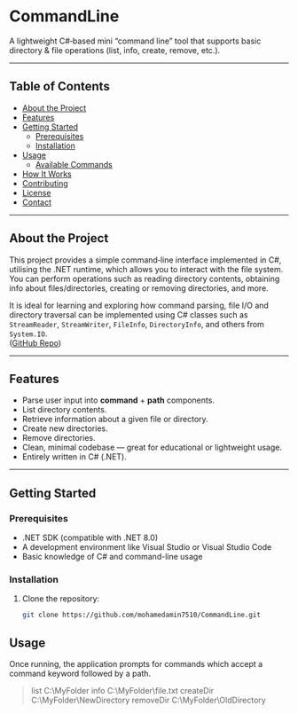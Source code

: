 # CommandLine

A lightweight C#‑based mini “command line” tool that supports basic directory & file operations (list, info, create, remove, etc.).

---

## Table of Contents

- [About the Project](#about-the-project)  
- [Features](#features)  
- [Getting Started](#getting-started)  
  - [Prerequisites](#prerequisites)  
  - [Installation](#installation)  
- [Usage](#usage)  
  - [Available Commands](#available-commands)  
- [How It Works](#how-it-works)  
- [Contributing](#contributing)  
- [License](#license)  
- [Contact](#contact)  

---

## About the Project

This project provides a simple command‑line interface implemented in C#, utilising the .NET runtime, which allows you to interact with the file system. You can perform operations such as reading directory contents, obtaining info about files/directories, creating or removing directories, and more.

It is ideal for learning and exploring how command parsing, file I/O and directory traversal can be implemented using C# classes such as `StreamReader`, `StreamWriter`, `FileInfo`, `DirectoryInfo`, and others from `System.IO`.  
([GitHub Repo](https://github.com/mohamedamin7510/CommandLine.git))

---

## Features

- Parse user input into **command** + **path** components.  
- List directory contents.  
- Retrieve information about a given file or directory.  
- Create new directories.  
- Remove directories.  
- Clean, minimal codebase — great for educational or lightweight usage.  
- Entirely written in C# (.NET).

---

## Getting Started

### Prerequisites

- .NET SDK (compatible with .NET 8.0)  
- A development environment like Visual Studio or Visual Studio Code  
- Basic knowledge of C# and command-line usage

### Installation

1. Clone the repository:  
   ```bash
   git clone https://github.com/mohamedamin7510/CommandLine.git


## Usage

Once running, the application prompts for commands which accept a command keyword followed by a path.

> list C:\MyFolder
> info C:\MyFolder\file.txt
> createDir C:\MyFolder\NewDirectory
> removeDir C:\MyFolder\OldDirectory

